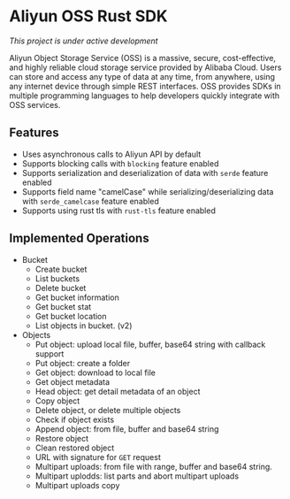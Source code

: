 # Aliyun OSS Rust SDK

*This project is under active development*

Aliyun Object Storage Service (OSS) is a massive, secure, cost-effective, and highly reliable cloud storage service provided by Alibaba Cloud. Users can store and access any type of data at any time, from anywhere, using any internet device through simple REST interfaces. OSS provides SDKs in multiple programming languages to help developers quickly integrate with OSS services.

## Features

- Uses asynchronous calls to Aliyun API by default
- Supports blocking calls with `blocking` feature enabled
- Supports serialization and deserialization of data with `serde` feature enabled
- Supports field name "camelCase" while serializing/deserializing data with `serde_camelcase` feature enabled
- Supports using rust tls with `rust-tls` feature enabled

## Implemented Operations

- Bucket
  - Create bucket
  - List buckets
  - Delete bucket
  - Get bucket information
  - Get bucket stat
  - Get bucket location
  - List objects in bucket. (v2)
- Objects
  - Put object: upload local file, buffer, base64 string with callback support
  - Put object: create a folder
  - Get object: download to local file
  - Get object metadata
  - Head object: get detail metadata of an object
  - Copy object
  - Delete object, or delete multiple objects
  - Check if object exists
  - Append object: from file, buffer and base64 string
  - Restore object
  - Clean restored object
  - URL with signature for `GET` request
  - Multipart uploads: from file with range, buffer and base64 string.
  - Multipart uplodds: list parts and abort multipart uploads
  - Multipart uploads copy
